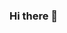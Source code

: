 ### Hi there 👋

<!--
**bagoes34/bagoes34** is a ✨ _special_ ✨ repository because its `README.md` (this file) appears on your GitHub profile.

Here are some ideas to get you started:

- 🔭 I’m currently working on ...
- 🌱 I’m currently learning ...
- 👯 I’m looking to collaborate on ...
- 🤔 I’m looking for help with ...
- 💬 Ask me about ...fgd
- 📫 How to reach me: ...
- 😄 Pronouns: ...
- ⚡ Fun fact: ...
-->

